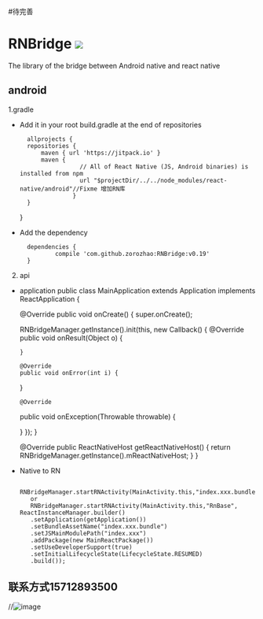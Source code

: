 #待完善
# RNBridge [![](https://jitpack.io/v/zorozhao/RNBridge.svg)](https://jitpack.io/#zorozhao/RNBridge)
The library of the bridge between Android native and react native
## android

1.gradle

* Add it in your root build.gradle at the end of repositories

    	allprojects {
		repositories {
			maven { url 'https://jitpack.io' }
			maven {
        			   // All of React Native (JS, Android binaries) is installed from npm
     			       url "$projectDir/../../node_modules/react-native/android"//Fixme 增加RN库
       				 }
		}
	}
    	
* Add the dependency

		dependencies {
	    	    compile 'com.github.zorozhao:RNBridge:v0.19'
		}
   
 2. api
 
   * application
  	 public class MainApplication extends Application implements ReactApplication {
   
  	 @Override
  	 public void onCreate() {
  	 super.onCreate();
   
  	 RNBridgeManager.getInstance().init(this, new Callback() {
   		@Override
   		public void onResult(Object o) {
   
  		 }
   
  		 @Override
  		 public void onError(int i) {
   
  	 }
   
  		 @Override
   		public void onException(Throwable throwable) {
   
   		}
  	 });
   	}
   
   		@Override
   		public ReactNativeHost getReactNativeHost() {
   			return RNBridgeManager.getInstance().mReactNativeHost;
   		}
  	 }
   * Native  to RN
   
            RNBridgeManager.startRNActivity(MainActivity.this,"index.xxx.bundle","index.xxx","RnBase");
            or
            RNBridgeManager.startRNActivity(MainActivity.this,"RnBase", ReactInstanceManager.builder()
            .setApplication(getApplication())
            .setBundleAssetName("index.xxx.bundle")
            .setJSMainModulePath("index.xxx")
            .addPackage(new MainReactPackage())
            .setUseDeveloperSupport(true)
            .setInitialLifecycleState(LifecycleState.RESUMED)
            .build());
	    
## 联系方式15712893500	    
//![image](http://ykt-update.oss-cn-hangzhou.aliyuncs.com/other/weixin_photo/WechatIMG876.jpeg)

